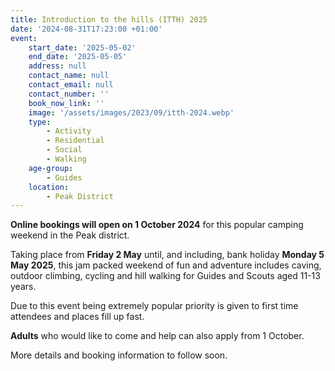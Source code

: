 ```yaml
---
title: Introduction to the hills (ITTH) 2025
date: '2024-08-31T17:23:00 +01:00'
event:
    start_date: '2025-05-02'
    end_date: '2025-05-05'
    address: null
    contact_name: null
    contact_email: null
    contact_number: ''
    book_now_link: ''
    image: '/assets/images/2023/09/itth-2024.webp'
    type:
        - Activity
        - Residential
        - Social
        - Walking
    age-group:
        - Guides
    location:
        - Peak District
---
```

**Online bookings will open on 1 October 2024** for this popular camping weekend in the Peak district.

Taking place from **Friday 2 May** until, and including, bank holiday **Monday 5 May 2025**, this jam packed weekend of fun and adventure includes caving, outdoor climbing, cycling and hill walking for Guides and Scouts aged 11-13 years.

Due to this event being extremely popular priority is given to first time attendees and places fill up fast.

**Adults** who would like to come and help can also apply from 1 October.

More details and booking information to follow soon.
